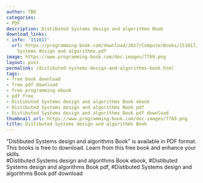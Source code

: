 ```yaml
---
author: TBD
categories:
- PDF
description: Distibuted Systems design and algorithms Book
download_links:
- info: '151017'
  url: https://programming-book.com/download/2017/ComputerBooks/151017/Distibuted
    Systems design and algorithms.pdf
image: https://www.programming-book.com/doc-images/7769.png
layout: post
permalink: /distibuted-systems-design-and-algorithms-book.html
tags:
- free book download
- free pdf download
- free programming ebook
- pdf free
- Distibuted Systems design and algorithms Book ebook
- Distibuted Systems design and algorithms Book pdf
- Distibuted Systems design and algorithms Book pdf download
thumbnail_url: https://www.programming-book.com/doc-images/7769.png
title: Distibuted Systems design and algorithms Book
---
```


 
<div class="item-desc text-justify">
  "Distibuted Systems design and algorithms Book" is available in PDF format. This books is free to download. Learn from this free book and enhance your skills.
  <br>
  #Distibuted Systems design and algorithms Book ebook, #Distibuted Systems design and algorithms Book pdf, #Distibuted Systems design and algorithms Book pdf download
</div>